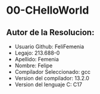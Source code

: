 # 00-CHelloWorld
## Autor de la Resolucion:
* Usuario Github: FeliFemenia
* Legajo: 213.688-0
* Apellido: Femenia
* Nombre: Felipe
* Compilador Seleccionado: gcc
* Version del compilador: 13.2.0
* Version del lenguaje C: C17
